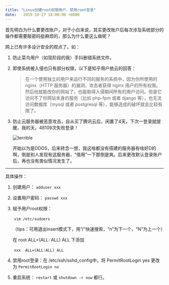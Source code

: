 ```yaml
---
title: "Linux创建root权限用户、禁用root登录"
date:   2019-10-27 18:00:00 +0800
---
```


首先明白为什么要更改账户，对于小白来说，其实更改账户后每次涉及系统部分的操作都需要敲密码挺麻烦的，那么为什么要这么做呢？

网上已有许多设计安全的观点了。如：

1. 防止菜鸟用户（如现阶段的我）手抖删错系统文件。

2. 即使系统被入侵也只有部分权限，以下是知乎用户依云的回答：

   > 在一个使用独立的用户来运行不同的服务的系统中，因为你所使用的 nginx（HTTP 服务器）的漏洞，攻击者获得 nginx 用户的所有权限。然后他就能改你的网站了，也能取得入侵期间所有的用户访问。但是它访问不了你网站本身的服务（比如 php-fpm 或者 django 等），也无法访问数据库（mysql 或者 postgresql 等），能够造成的破坏就会比较有限了。

3. 防止云服务器被恶意攻击，自从买了腾讯云后，闲置了4天，下次一登录就提醒，我的天，48109次失败登录！

   ![terrible](https://i.imgur.com/D8ZwzJk.jpg)

   开始以为是DDOS，后来转念一想，我这啥都没有搭建的服务器有啥好D的啊，倒是别人发现有这服务器，“借用”一下那倒是爽。后来更改默认登录账户后，再也没有类似情况发生了。

----

具体操作：

1. 创建用户： `adduser xxx`

2. 设置用户密码： `passwd xxx`

3. 赋予用户root权限：

   ​ `vim /etc/sudoers`

   ​（tips：可用退出insert模式下，用“/”快速搜索，“n”为下一个，“N”为上一个）

   ​在 root    ALL=(ALL: ALL) ALL 下添加

   ​ `xxx  ALL=(ALL:ALL) ALL`

4. 禁用root登录：在 /etc/ssh/sshd_config中，将 PermitRootLogin yes 更改为 `PermitRootLogin no`

5. 重启系统： `restart` 或 `shutdown -r now` 都行。

